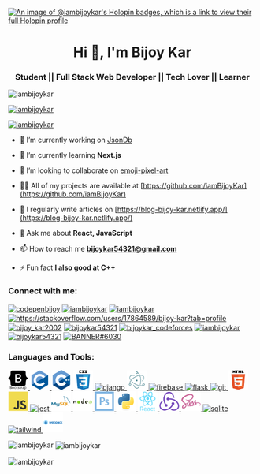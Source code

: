 [![An image of @iambijoykar's Holopin badges, which is a link to view their full Holopin profile](https://holopin.me/iambijoykar)](https://holopin.io/@iambijoykar)
<h1 align="center">Hi 👋, I'm Bijoy Kar</h1>
<h3 align="center">Student || Full Stack Web Developer || Tech Lover || Learner</h3>

<p align="left"> <img src="https://komarev.com/ghpvc/?username=iambijoykar&label=Profile%20views&color=0e75b6&style=flat" alt="iambijoykar" /> </p>

<p align="left"> <a href="https://github.com/ryo-ma/github-profile-trophy"><img src="https://github-profile-trophy.vercel.app/?username=iambijoykar" alt="iambijoykar" /></a> </p>

<p align="left"> <a href="https://twitter.com/iambijoykar" target="blank"><img src="https://img.shields.io/twitter/follow/iambijoykar?logo=twitter&style=for-the-badge" alt="iambijoykar" /></a> </p>

- 🔭 I’m currently working on [JsonDb](https://github.com/iamBijoyKar/jsondb)

- 🌱 I’m currently learning **Next.js**

- 👯 I’m looking to collaborate on [emoji-pixel-art](https://github.com/iamBijoyKar/emojis-pixel-art)

- 👨‍💻 All of my projects are available at [https://github.com/iamBijoyKar](https://github.com/iamBijoyKar)

- 📝 I regularly write articles on [https://blog-bijoy-kar.netlify.app/](https://blog-bijoy-kar.netlify.app/)

- 💬 Ask me about **React, JavaScript**

- 📫 How to reach me **bijoykar54321@gmail.com**

- ⚡ Fun fact **I also good at C++**

<h3 align="left">Connect with me:</h3>
<p align="left">
<a href="https://codepen.io/codepenbijoy" target="blank"><img align="center" src="https://raw.githubusercontent.com/rahuldkjain/github-profile-readme-generator/master/src/images/icons/Social/codepen.svg" alt="codepenbijoy" height="30" width="40" /></a>
<a href="https://twitter.com/iambijoykar" target="blank"><img align="center" src="https://raw.githubusercontent.com/rahuldkjain/github-profile-readme-generator/master/src/images/icons/Social/twitter.svg" alt="iambijoykar" height="30" width="40" /></a>
<a href="https://linkedin.com/in/iambijoykar" target="blank"><img align="center" src="https://raw.githubusercontent.com/rahuldkjain/github-profile-readme-generator/master/src/images/icons/Social/linked-in-alt.svg" alt="iambijoykar" height="30" width="40" /></a>
<a href="https://stackoverflow.com/users/https://stackoverflow.com/users/17864589/bijoy-kar?tab=profile" target="blank"><img align="center" src="https://raw.githubusercontent.com/rahuldkjain/github-profile-readme-generator/master/src/images/icons/Social/stack-overflow.svg" alt="https://stackoverflow.com/users/17864589/bijoy-kar?tab=profile" height="30" width="40" /></a>
<a href="https://www.codechef.com/users/bijoy_kar2002" target="blank"><img align="center" src="https://cdn.jsdelivr.net/npm/simple-icons@3.1.0/icons/codechef.svg" alt="bijoy_kar2002" height="30" width="40" /></a>
<a href="https://www.hackerrank.com/bijoykar54321" target="blank"><img align="center" src="https://raw.githubusercontent.com/rahuldkjain/github-profile-readme-generator/master/src/images/icons/Social/hackerrank.svg" alt="bijoykar54321" height="30" width="40" /></a>
<a href="https://codeforces.com/profile/bijoykar_codeforces" target="blank"><img align="center" src="https://raw.githubusercontent.com/rahuldkjain/github-profile-readme-generator/master/src/images/icons/Social/codeforces.svg" alt="bijoykar_codeforces" height="30" width="40" /></a>
<a href="https://www.leetcode.com/iambijoykar" target="blank"><img align="center" src="https://raw.githubusercontent.com/rahuldkjain/github-profile-readme-generator/master/src/images/icons/Social/leet-code.svg" alt="iambijoykar" height="30" width="40" /></a>
<a href="https://www.hackerearth.com/bijoykar54321" target="blank"><img align="center" src="https://raw.githubusercontent.com/rahuldkjain/github-profile-readme-generator/master/src/images/icons/Social/hackerearth.svg" alt="bijoykar54321" height="30" width="40" /></a>
<a href="https://discord.gg/BANNER#6030" target="blank"><img align="center" src="https://raw.githubusercontent.com/rahuldkjain/github-profile-readme-generator/master/src/images/icons/Social/discord.svg" alt="BANNER#6030" height="30" width="40" /></a>
</p>

<h3 align="left">Languages and Tools:</h3>
<p align="left"> <a href="https://getbootstrap.com" target="_blank" rel="noreferrer"> <img src="https://raw.githubusercontent.com/devicons/devicon/master/icons/bootstrap/bootstrap-plain-wordmark.svg" alt="bootstrap" width="40" height="40"/> </a> <a href="https://www.cprogramming.com/" target="_blank" rel="noreferrer"> <img src="https://raw.githubusercontent.com/devicons/devicon/master/icons/c/c-original.svg" alt="c" width="40" height="40"/> </a> <a href="https://www.w3schools.com/cpp/" target="_blank" rel="noreferrer"> <img src="https://raw.githubusercontent.com/devicons/devicon/master/icons/cplusplus/cplusplus-original.svg" alt="cplusplus" width="40" height="40"/> </a> <a href="https://www.w3schools.com/css/" target="_blank" rel="noreferrer"> <img src="https://raw.githubusercontent.com/devicons/devicon/master/icons/css3/css3-original-wordmark.svg" alt="css3" width="40" height="40"/> </a> <a href="https://www.djangoproject.com/" target="_blank" rel="noreferrer"> <img src="https://cdn.worldvectorlogo.com/logos/django.svg" alt="django" width="40" height="40"/> </a> <a href="https://www.electronjs.org" target="_blank" rel="noreferrer"> <img src="https://raw.githubusercontent.com/devicons/devicon/master/icons/electron/electron-original.svg" alt="electron" width="40" height="40"/> </a> <a href="https://firebase.google.com/" target="_blank" rel="noreferrer"> <img src="https://www.vectorlogo.zone/logos/firebase/firebase-icon.svg" alt="firebase" width="40" height="40"/> </a> <a href="https://flask.palletsprojects.com/" target="_blank" rel="noreferrer"> <img src="https://www.vectorlogo.zone/logos/pocoo_flask/pocoo_flask-icon.svg" alt="flask" width="40" height="40"/> </a> <a href="https://git-scm.com/" target="_blank" rel="noreferrer"> <img src="https://www.vectorlogo.zone/logos/git-scm/git-scm-icon.svg" alt="git" width="40" height="40"/> </a> <a href="https://www.w3.org/html/" target="_blank" rel="noreferrer"> <img src="https://raw.githubusercontent.com/devicons/devicon/master/icons/html5/html5-original-wordmark.svg" alt="html5" width="40" height="40"/> </a> <a href="https://developer.mozilla.org/en-US/docs/Web/JavaScript" target="_blank" rel="noreferrer"> <img src="https://raw.githubusercontent.com/devicons/devicon/master/icons/javascript/javascript-original.svg" alt="javascript" width="40" height="40"/> </a> <a href="https://jestjs.io" target="_blank" rel="noreferrer"> <img src="https://www.vectorlogo.zone/logos/jestjsio/jestjsio-icon.svg" alt="jest" width="40" height="40"/> </a> <a href="https://www.mysql.com/" target="_blank" rel="noreferrer"> <img src="https://raw.githubusercontent.com/devicons/devicon/master/icons/mysql/mysql-original-wordmark.svg" alt="mysql" width="40" height="40"/> </a> <a href="https://nodejs.org" target="_blank" rel="noreferrer"> <img src="https://raw.githubusercontent.com/devicons/devicon/master/icons/nodejs/nodejs-original-wordmark.svg" alt="nodejs" width="40" height="40"/> </a> <a href="https://www.photoshop.com/en" target="_blank" rel="noreferrer"> <img src="https://raw.githubusercontent.com/devicons/devicon/master/icons/photoshop/photoshop-line.svg" alt="photoshop" width="40" height="40"/> </a> <a href="https://www.python.org" target="_blank" rel="noreferrer"> <img src="https://raw.githubusercontent.com/devicons/devicon/master/icons/python/python-original.svg" alt="python" width="40" height="40"/> </a> <a href="https://reactjs.org/" target="_blank" rel="noreferrer"> <img src="https://raw.githubusercontent.com/devicons/devicon/master/icons/react/react-original-wordmark.svg" alt="react" width="40" height="40"/> </a> <a href="https://redux.js.org" target="_blank" rel="noreferrer"> <img src="https://raw.githubusercontent.com/devicons/devicon/master/icons/redux/redux-original.svg" alt="redux" width="40" height="40"/> </a> <a href="https://sass-lang.com" target="_blank" rel="noreferrer"> <img src="https://raw.githubusercontent.com/devicons/devicon/master/icons/sass/sass-original.svg" alt="sass" width="40" height="40"/> </a> <a href="https://www.sqlite.org/" target="_blank" rel="noreferrer"> <img src="https://www.vectorlogo.zone/logos/sqlite/sqlite-icon.svg" alt="sqlite" width="40" height="40"/> </a> <a href="https://tailwindcss.com/" target="_blank" rel="noreferrer"> <img src="https://www.vectorlogo.zone/logos/tailwindcss/tailwindcss-icon.svg" alt="tailwind" width="40" height="40"/> </a> <a href="https://webpack.js.org" target="_blank" rel="noreferrer"> <img src="https://raw.githubusercontent.com/devicons/devicon/d00d0969292a6569d45b06d3f350f463a0107b0d/icons/webpack/webpack-original-wordmark.svg" alt="webpack" width="40" height="40"/> </a> </p>

<p><img align="left" src="https://github-readme-stats.vercel.app/api/top-langs?username=iambijoykar&show_icons=true&locale=en&layout=compact" alt="iambijoykar" /></p>

<p>&nbsp;<img align="center" src="https://github-readme-stats.vercel.app/api?username=iambijoykar&show_icons=true&locale=en" alt="iambijoykar" /></p>

<p><img align="center" src="https://github-readme-streak-stats.herokuapp.com/?user=iambijoykar&" alt="iambijoykar" /></p>

